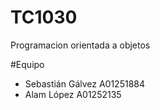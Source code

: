 # TC1030
Programacion orientada a objetos

#Equipo
- Sebastián Gálvez A01251884
- Alam López A01252135
